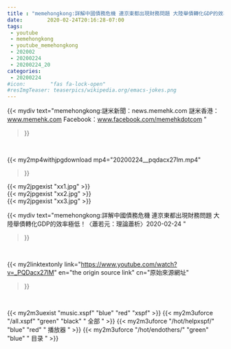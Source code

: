 ```yaml
---
title : "memehongkong:詳解中國債務危機 連京東都出現財務問題 大陸舉債轉化GDP的效率極低！〈蕭若元：理論蕭析〉2020-02-24 "
date:        2020-02-24T20:16:28-07:00
tags:
 - youtube
 - memehongkong
 - youtube_memehongkong
 - 202002
 - 20200224
 - 20200224_20
categories:
 - 20200224
#icon:        "fas fa-lock-open"
#resImgTeaser: teaserpics/wikipedia.org/emacs-jokes.png
---
```


{{< mydiv text="memehongkong:謎米新聞：news.memehk.com 謎米香港： www.memehk.com Facebook：www.facebook.com/memehkdotcom "
>}}
<br>


{{< my2mp4withjpgdownload mp4="20200224__pqdacx27lm.mp4"
>}}

{{< my2jpgexist "xx1.jpg" >}}<br>
{{< my2jpgexist "xx2.jpg" >}}<br>
{{< my2jpgexist "xx3.jpg" >}}<br>



{{< mydiv text="memehongkong:詳解中國債務危機 連京東都出現財務問題 大陸舉債轉化GDP的效率極低！〈蕭若元：理論蕭析〉2020-02-24 "
>}}
<br>

{{< my2linktextonly link="https://www.youtube.com/watch?v=_PQDacx27lM"
en="the origin source link" cn="原始來源網址"
>}}


<br>

{{< my2m3uexist "music.xspf"        "blue"   "red"    "xspf" >}} {{< my2m3uforce "/all.xspf"         "green"  "black"  " 全部 " >}} {{< my2m3uforce "/hot/helpxspf/"    "blue"   "red"    " 播放器 " >}} {{< my2m3uforce "/hot/endothers/"   "green"  "blue"   " 目录 " >}} 
